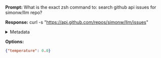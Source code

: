 **Prompt:**
What is the exact zsh command to: search github api issues for simonw/llm repo?

**Response:**
curl -s "https://api.github.com/repos/simonw/llm/issues"

<details><summary>Metadata</summary>

- Duration: 1685 ms
- Datetime: 2023-08-15T19:27:29.443978
- Model: gpt-3.5-turbo-0613

</details>

**Options:**
```json
{"temperature": 0.0}
```

